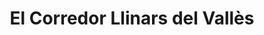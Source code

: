 ---
title: "El Corredor Llinars del Vallès"
url: /llinars-del-valles/el-corredor-llinars-del-valles/
shop: Fahrrad
---